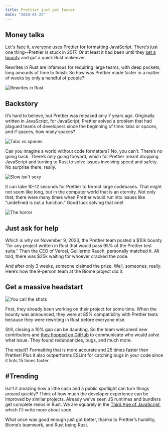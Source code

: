 ```yaml
---
title: Prettier just got faster
date: "2024-01-22"
---
```


## Money talks

Let's face it, everyone uses Prettier for formatting JavaScript. There’s just one thing--Prettier is stuck in 2017. Or at least it had been until they [set a bounty](https://console.algora.io/challenges/prettier) and got a quick Rust makeover.

Rewrites in Rust are infamous for requiring large teams, with deep pockets, long amounts of time to finish. So how was Prettier made faster in a matter of weeks by only a handful of people?

![Rewrites in Rust](https://media.tenor.com/Ok8kj4G5YRcAAAAe/dsmp.png "Seems about right")

## Backstory

It’s hard to believe, but Prettier was released only 7 years ago. Originally written in JavaScript, for JavaScript, Prettier solved a problem that had plagued teams of developers since the beginning of time: tabs or spaces, and if spaces, how many spaces?

![Tabs vs spaces](https://i.gifer.com/6VdJ.gif "Uh oh")

Can you imagine a world without code formatters? No, you can’t. There’s no going back. There’s only going forward, which for Prettier meant dropping JavaScript and turning to Rust to solve issues involving speed and safety. No surprise there, really.

![Slow isn't sexy](https://s.yimg.com/ny/api/res/1.2/2Ilaz0re4n6y.X3O62vnLA--/YXBwaWQ9aGlnaGxhbmRlcjt3PTY0MDtoPTQyNw--/https://s.yimg.com/os/creatr-uploaded-images/2020-09/261ad470-fe76-11ea-ae7f-3f1af8ee7875 "The pain")

It can take 10-12 seconds for Prettier to format large codebases. That might not seem like long, but in the computer world that is an eternity. Not only that, there were many times when Prettier would run into issues like “undefined is not a function.” Good luck solving that one!

![The horror](https://encrypted-tbn0.gstatic.com/images?q=tbn:ANd9GcSmcQfQ-XWPLqZ0R8gdJ5YoAgZifF91tycjiA&usqp=CAU "The horror")

## Just ask for help

Which is why on November 9, 2023, the Prettier team posted a $10k bounty “for any project written in Rust that would pass 95% of the Prettier test suite.” Then the CEO of Vercel, Guillermo Rauch, personally matched it. All told, there was $25k waiting for whoever cracked the code.

And after only 3 weeks, someone claimed the prize. Well, someones, really. Here’s how the 9-person team at the Biome project did it.

## Get a massive headstart

![You call the shots](https://i.imgflip.com/28r2rs.jpg "Biome to the races")

First, they already been working on their project for some time. When the bounty was announced, they were at 85% compatibility with Prettier tests because they were rewriting in Rust before everyone else.

Still, closing a 10% gap can be daunting. So the team welcomed new contributors and [they hopped on GitHub](https://github.com/biomejs/biome/issues/720) to communicate who would solve what issue. They found redundancies, bugs, and much more.

The result? Formatting that is more accurate and 25 times faster than Prettier! Plus it also outperforms ESLint for catching bugs in your code since it lints 15 times faster.

## #Trending

Isn’t it amazing how a little cash and a public spotlight can turn things around quickly? Think of how much the developer experience can be improved by similar projects. Already we’ve seen JS runtimes and bundlers get complete redos in Rust. We are squarely in the [Third Age of JavaScript](https://www.swyx.io/js-third-age), which I'll write more about soon.

What once was good enough just got better, thanks to Prettier’s humility, Biome’s teamwork, and Rust being Rust.
